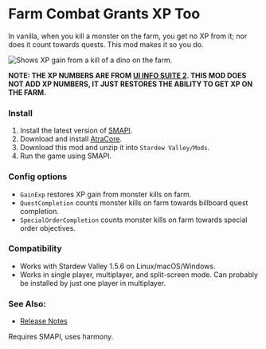 Farm Combat Grants XP Too
==========================

In vanilla, when you kill a monster on the farm, you get no XP from it; nor does it count towards quests. This mod makes it so you do.

![Shows XP gain from a kill of a dino on the farm.](ExpFromMonsterKillsOnFarm/docs/dinokill.gif)

**NOTE: THE XP NUMBERS ARE FROM [UI INFO SUITE 2](https://github.com/Annosz/UIInfoSuite2/releases). THIS MOD DOES NOT ADD XP NUMBERS, IT JUST RESTORES THE ABILITY TO GET XP ON THE FARM.**

### Install

1. Install the latest version of [SMAPI](https://smapi.io).
2. Download and install [AtraCore](https://www.nexusmods.com/stardewvalley/mods/12932).
2. Download this mod and unzip it into `Stardew Valley/Mods`.
3. Run the game using SMAPI.

### Config options

* `GainExp` restores XP gain from monster kills on farm.
* `QuestCompletion` counts monster kills on farm towards billboard quest completion.
* `SpecialOrderCompletion` counts monster kills on farm towards special order objectives.

### Compatibility

* Works with Stardew Valley 1.5.6 on Linux/macOS/Windows.
* Works in single player, multiplayer, and split-screen mode. Can probably be installed by just one player in multiplayer.

### See Also:

* [Release Notes](https://github.com/atravita-mods/ExpFromMonsterKillsOnFarm/blob/master/ExpFromMonsterKillsOnFarm/docs/CHANGELOG.MD)

Requires SMAPI, uses harmony.
